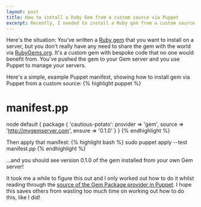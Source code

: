 ```yaml
---
layout: post
title: How to install a Ruby Gem from a custom source via Puppet
excerpt: Recently, I needed to install a Ruby gem from a custom source via Puppet and here's how to do it.
---
```


Here's the situation: You've written a [Ruby gem][example-gem-repo] that you want to install on a server, but you don't really have any
need to share the gem with the world via [RubyGems.org](https://rubygems.org). It's a custom gem with bespoke code
that no one would benefit from. You've pushed the gem to your Gem server and you use Puppet to manage your
servers.

Here's a simple, example Puppet manifest, showing how to install gem via Puppet from a custom source:
{% highlight puppet %}
# manifest.pp
node default {
  package { 'cautious-potato':
    provider => 'gem',
    source => 'http://mygemserver.com',
    ensure => '0.1.0'
  }
}
{% endhighlight %}

Then apply that manifest:
{% highlight bash %}
sudo puppet apply --test manifest.pp
{% endhighlight %}

...and you should see version 0.1.0 of the gem installed from your own Gem server!

It took me a while to figure this out and I only worked out how to do it whilst reading through the
[source of the Gem Package provider in Puppet][puppet-gem-source]. I hope this saves others from wasting too much time
on working out how to do this, like I did!

[example-gem-repo]: https://github.com/JoeNyland/cautious-potato
[puppet-gem-source]: https://github.com/puppetlabs/puppet/blob/master/lib/puppet/provider/package/gem.rb
